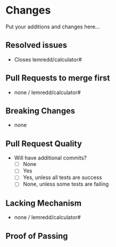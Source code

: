 # Changes
Put your additions and changes here...

## Resolved issues
- Closes lemredd/calculator#

## Pull Requests to merge first
<!--
Specify unmerged pull requests required before merging this one.
This is to avoid complicating conflicts.
-->
- none / lemredd/calculator#

## Breaking Changes
- none

## Pull Request Quality
- Will have additional commits?
  - [ ] None
  - [ ] Yes
  - [ ] Yes, unless all tests are success
  - [ ] None, unless some tests are failing

## Lacking Mechanism
- none / lemredd/calculator#

## Proof of Passing
<!--
To be setup once tests are configured.
-->
